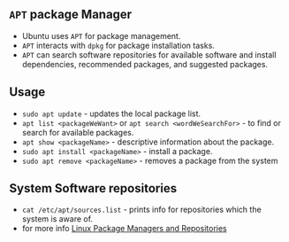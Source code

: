 ## `APT` package Manager
- Ubuntu uses `APT` for package management.
- `APT` interacts with `dpkg` for package installation tasks.
- `APT` can search software repositories for available software and install dependencies, recommended packages, and suggested packages.

## Usage
- `sudo apt update` - updates the local package list.
- `apt list <packageWeWant>` or `apt search <wordWeSearchFor>` - to find or search for available packages.
- `apt show <packageName>` - descriptive information about the package.
- `sudo apt install <packageName>` - install a package.
- `sudo apt remove <packageName>` - removes a package from the system

## System Software repositories
- `cat /etc/apt/sources.list` - prints info for repositories which the system is aware of.
- for more info [Linux Package Managers and Repositories](https://www.linkedin.com/learning/linux-package-managers-and-repositories/package-managers)
